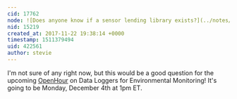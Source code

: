 ```yaml
---
cid: 17762
node: ![Does anyone know if a sensor lending library exists?](../notes/Zengirl2/11-21-2017/does-anyone-know-if-a-sensor-lending-library-exists)
nid: 15219
created_at: 2017-11-22 19:38:14 +0000
timestamp: 1511379494
uid: 422561
author: stevie
---
```


I'm not sure of any right now, but this would be a good question for the upcoming [OpenHour](www.publiclab.org/openhour) on Data Loggers for Environmental Monitoring! It's going to be Monday, December 4th at 1pm ET. 